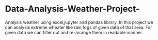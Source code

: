 # Data-Analysis-Weather-Project-
Analysis weather using excel,jupyter and pandas library.
In this project we can analysis extreme wheater like rain,fogs of given data of that area.
For given data we can filter out and re-arrange them in readable manner.
